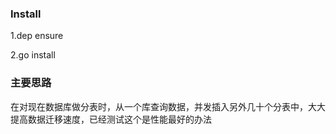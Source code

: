 ### Install

1.dep ensure

2.go install



### 主要思路

在对现在数据库做分表时，从一个库查询数据，并发插入另外几十个分表中，大大提高数据迁移速度，已经测试这个是性能最好的办法